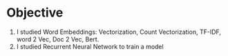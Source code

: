 # Objective
1. I studied Word Embeddings: Vectorization, Count Vectorization, TF-IDF, word 2 Vec, Doc 2 Vec, Bert.
2. I studied Recurrent Neural Network to train a model
